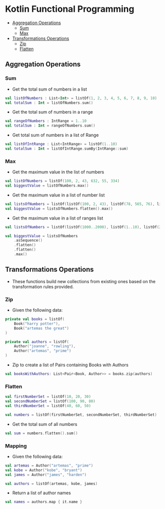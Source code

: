 # Kotlin Functional Programming

<!--ts-->
* [Aggregation Operations](#aggregation-operations)
    * [Sum](#sum)
    * [Max](#max)
* [Transformations Operations](#transformations-operations)
    * [Zip](#zip)
    * [Flatten](#flatten)
<!--te-->

## Aggregation Operations

### Sum
- Get the total sum of numbers in a list
```kotlin
val listOfNumbers : List<Int> = listOf(1, 2, 3, 4, 5, 6, 7, 8, 9, 10)
val totalSum : Int = listOfNumbers.sum()
```

- Get the total sum of numbers in a range
```kotlin
val rangeOfNumbers : IntRange = 1..10
val totalSum : Int = rangeOfNumbers.sum()
```

- Get total sum of numbers in a list of Range
```kotlin
val listOfIntRange : List<IntRange> = listOf(1..10)
val totalSum : Int = listOfIntRange.sumBy(IntRange::sum)
```

### Max
- Get the maximum value in the list of numbers
```kotlin
val listOfNumbers = listOf(100, 2, 43, 632, 55, 334)
val biggestValue = listOfNumbers.max()
```

- Get the maximum value in a list of number list
```kotlin
val listsOfNumbers = listOf(listOf(100, 2, 43), listOf(78, 565, 76), listOf(67, 443, 98))
val biggestValue = listsOfNumbers.flatten().max()
```

- Get the maximum value in a list of ranges list
```kotlin
val listsOfNumbers = listOf(listOf(1000..2000), listOf(1..10), listOf(200..300), listOf(5..7))

val biggestValue = listsOfNumbers
    .asSequence()
    .flatten()
    .flatten()
    .max()
```
## Transformations Operations
- These functions build new collections from existing ones based on the transformation rules provided.

### Zip
- Given the following data: 

```kotlin
private val books = listOf(
    Book("harry potter"),
    Book("artemas the great")
)

private val authors = listOf(
    Author("joanne", "rowling"),
    Author("artemas", "prime")
)
```

- Zip to create a list of Pairs containing Books with Authors

```kotlin
val booksWithAuthors: List<Pair<Book, Author>> = books.zip(authors)
```

### Flatten
```kotlin
val firstNumberSet = listOf(10, 20, 30)
val secondNumberSet = listOf(100, 90, 80)
val thirdNumberSet = listOf(40, 60, 50)

val numbers = listOf(firstNumberSet, secondNumberSet, thirdNumberSet)
```

- Get the total sum of all numbers

```kotlin
val sum = numbers.flatten().sum()
```

### Mapping

- Given the following data:
```kotlin
val artemas = Author("artemas", "prime")
val kobe = Author("kobe", "bryant")
val james = Author("james", "harden")

val authors = listOf(artemas, kobe, james)
```

- Return a list of author names

```kotlin
val names = authors.map { it.name }
```